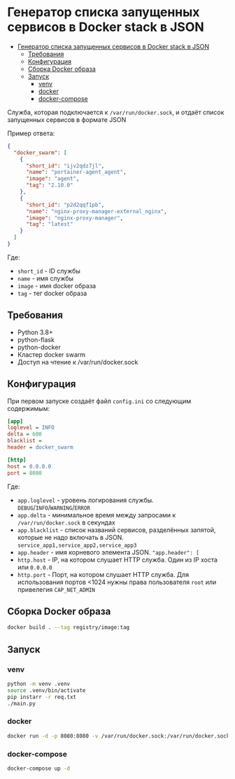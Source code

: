 # Генератор списка запущенных сервисов в Docker stack в JSON

- [Генератор списка запущенных сервисов в Docker stack в JSON](#генератор-списка-запущенных-сервисов-в-docker-stack-в-json)
  - [Требования](#требования)
  - [Конфигурация](#конфигурация)
  - [Сборка Docker образа](#сборка-docker-образа)
  - [Запуск](#запуск)
    - [venv](#venv)
    - [docker](#docker)
    - [docker-compose](#docker-compose)
  
Служба, которая подключается к `/var/run/docker.sock`, и отдаёт список запущенных сервисов в формате JSON

Пример ответа:

```json
{
  "docker_swarm": [
    {
      "short_id": "ijv2qdz7jl",
      "name": "portainer-agent_agent",
      "image": "agent",
      "tag": "2.10.0"
    },
    {
      "short_id": "p2d2qqf1pb",
      "name": "nginx-proxy-manager-external_nginx",
      "image": "nginx-proxy-manager",
      "tag": "latest"
    }
  ]
}
```

Где:

- `short_id` - ID службы
- `name` - имя службы
- `image` - имя docker образа
- `tag` - тег docker образа

## Требования

- Python 3.8+
- python-flask
- python-docker
- Кластер docker swarm
- Доступ на чтение к /var/run/docker.sock

## Конфигурация

При первом запуске создаёт файл `config.ini` со следующим содержимым:

```ini
[app]
loglevel = INFO
delta = 600
blacklist = 
header = docker_swarm

[http]
host = 0.0.0.0
port = 8080
```

Где:

- `app.loglevel` - уровень логирования службы. `DEBUG`/`INFO`/`WARNING`/`ERROR`
- `app.delta` - минимальное время между запросами к `/var/run/docker.sock` в секундах
- `app.blacklist` - список названий сервисов, разделённых запятой, которые не надо включать в JSON. `service_app1,service_app2,service_app3`
- `app.header` - имя корневого элемента JSON. `"app.header": [`
- `http.host` - IP, на котором слушает HTTP служба. Один из IP хоста или `0.0.0.0`
- `http.port` - Порт, на котором слушает HTTP служба. Для использования портов <1024 нужны права пользователя `root` или привелегия `CAP_NET_ADMIN`

## Сборка Docker образа

```bash
docker build . --tag registry/image:tag
```

## Запуск

### venv

```bash
python -m venv .venv
source .venv/bin/activate
pip instarr -r req.txt
./main.py
```

### docker

```bash
docker run -d -p 8080:8080 -v /var/run/docker.sock:/var/run/docker.sock:ro registry/image:tag
```

### docker-compose

```bash
docker-compose up -d
```
